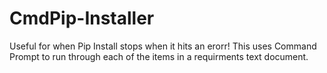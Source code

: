 # CmdPip-Installer
 Useful for when Pip Install stops when it hits an erorr! This uses Command Prompt to run through each of the items in a requirments text document.
